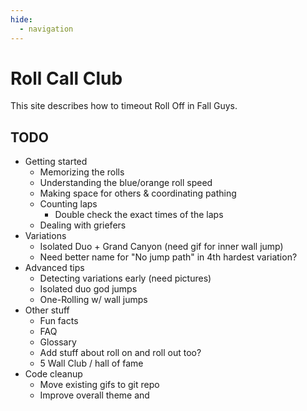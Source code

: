 ```yaml
---
hide:
  - navigation
---
```


# Roll Call Club

This site describes how to timeout Roll Off in Fall Guys.

## TODO

* Getting started
    * Memorizing the rolls
    * Understanding the blue/orange roll speed
    * Making space for others & coordinating pathing
    * Counting laps
        * Double check the exact times of the laps
    * Dealing with griefers
* Variations
    * Isolated Duo + Grand Canyon (need gif for inner wall jump)
    * Need better name for "No jump path" in 4th hardest variation?
* Advanced tips
    * Detecting variations early (need pictures)
    * Isolated duo god jumps
    * One-Rolling w/ wall jumps
* Other stuff
    * Fun facts
    * FAQ
    * Glossary
    * Add stuff about roll on and roll out too?
    * 5 Wall Club / hall of fame
* Code cleanup
    * Move existing gifs to git repo
    * Improve overall theme and
